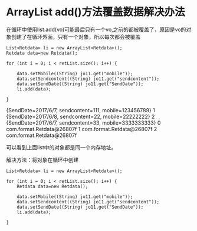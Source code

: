 # ArrayList add()方法覆盖数据解决办法

在循环中使用list.add(vo)可能最后只有一个vo,之前的都被覆盖了，原因是vo的对象创建了在循环外面，只有一个对象，所以每次都会被覆盖

```
List<Retdata> li = new ArrayList<Retdata>();
Retdata data=new Retdata();

for (int i = 0; i < retList.size(); i++) {

    data.setMobile((String) jo11.get("mobile"));
    data.setSendcontent((String) jo11.get("sendcontent"));
    data.setSendDate((String) jo11.get("SendDate"));
    li.add(data);

}
```

{SendDate=2017/6/7, sendcontent=111, mobile=123456789}
1
{SendDate=2017/6/8, sendcontent=22, mobile=22222222}
2
{SendDate=2017/6/7, sendcontent=33, mobile=3333333333}
0
com.format.Retdata@26807f
1
com.format.Retdata@26807f
2
com.format.Retdata@26807f

可以看到上面list中的对象都是同一个内存地址。

解决方法：将对象在循环中创建

```
List<Retdata> li = new ArrayList<Retdata>();

for (int i = 0; i < retList.size(); i++) {
    Retdata data=new Retdata();

    data.setMobile((String) jo11.get("mobile"));
    data.setSendcontent((String) jo11.get("sendcontent"));
    data.setSendDate((String) jo11.get("SendDate"));
    li.add(data);

}
```

